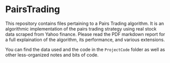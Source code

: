 # PairsTrading

This repository contains files pertaining to a Pairs Trading algorithm. It is an algorithmic implementation of the pairs trading strategy using real stock data scraped from Yahoo finance. Please read the PDF markdown report for a full explaination of the algorithm, its performance, and various extensions.

You can find the data used and the code in the `ProjectCode` folder as well as other less-organized notes and bits of code.
